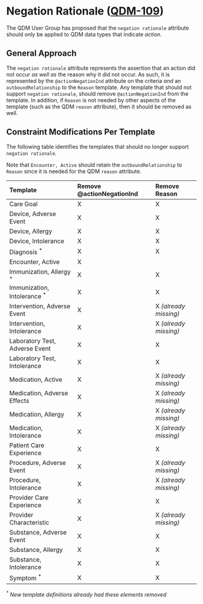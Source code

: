 Negation Rationale ([QDM-109](http://jira.oncprojectracking.org/browse/QDM-109)\)
=================================================================================

The QDM User Group has proposed that the `negation rationale` attribute should only be applied to QDM data types that indicate *action*.

General Approach
----------------

The `negation rationale` attribute represents the assertion that an action did not occur *as well as* the reason why it did not occur. As such, it is represented by the `@actionNegationInd` attribute on the criteria *and* an `outboundRelationship` to the `Reason` template. Any template that should not support `negation rationale`, should remove `@actionNegationInd` from the template. In addition, if `Reason` is not needed by other aspects of the template (such as the QDM `reason` attribute), then it should be removed as well.

Constraint Modifications Per Template
-------------------------------------

The following table identifies the templates that should no longer support `negation rationale`.

Note that `Encounter, Active` should retain the `outboundRelationship` to `Reason` since it is needed for the QDM `reason` attribute.

| Template                                | Remove @actionNegationInd | Remove Reason         |
|:----------------------------------------|:--------------------------|:----------------------|
| Care Goal                               | X                         | X                     |
| Device, Adverse Event                   | X                         | X                     |
| Device, Allergy                         | X                         | X                     |
| Device, Intolerance                     | X                         | X                     |
| Diagnosis <sup>\*</sup>                 | X                         | X                     |
| Encounter, Active                       | X                         |                       |
| Immunization, Allergy <sup>\*</sup>     | X                         | X                     |
| Immunization, Intolerance <sup>\*</sup> | X                         | X                     |
| Intervention, Adverse Event             | X                         | X *(already missing)* |
| Intervention, Intolerance               | X                         | X *(already missing)* |
| Laboratory Test, Adverse Event          | X                         | X                     |
| Laboratory Test, Intolerance            | X                         | X                     |
| Medication, Active                      | X                         | X *(already missing)* |
| Medication, Adverse Effects             | X                         | X *(already missing)* |
| Medication, Allergy                     | X                         | X *(already missing)* |
| Medication, Intolerance                 | X                         | X *(already missing)* |
| Patient Care Experience                 | X                         | X                     |
| Procedure, Adverse Event                | X                         | X *(already missing)* |
| Procedure, Intolerance                  | X                         | X *(already missing)* |
| Provider Care Experience                | X                         | X                     |
| Provider Characteristic                 | X                         | X *(already missing)* |
| Substance, Adverse Event                | X                         | X                     |
| Substance, Allergy                      | X                         | X                     |
| Substance, Intolerance                  | X                         | X                     |
| Symptom <sup>\*</sup>                   | X                         | X                     |

<sup>\*</sup> *New template definitions already had these elements removed*
